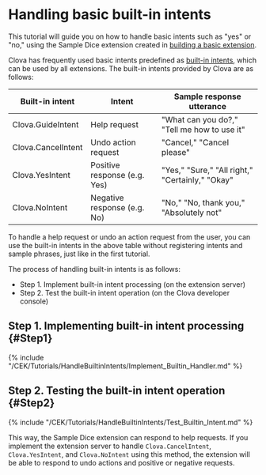 # Handling basic built-in intents
This tutorial will guide you on how to handle basic intents such as "yes" or "no," using the Sample Dice extension created in [building a basic extension](/CEK/Tutorials/Build_Simple_Extension.md).

Clova has frequently used basic intents predefined as [built-in intents](/Design/Design_Guideline_For_Extension.md#BuiltinIntent), which can be used by all extensions. The built-in intents provided by Clova are as follows:

| Built-in intent       | Intent               | Sample response utterance                                      |
|---------------------------|-------------------|----------------------------------------------------------|
| Clova.GuideIntent         | Help request          | "What can you do?," "Tell me how to use it" |
| Clova.CancelIntent        | Undo action request        | "Cancel," "Cancel please"                                          |
| Clova.YesIntent           | Positive response (e.g. Yes)   | "Yes," "Sure," "All right," "Certainly," "Okay"                   |
| Clova.NoIntent            | Negative response (e.g. No) | "No," "No, thank you," "Absolutely not"                                     |

To handle a help request or undo an action request from the user, you can use the built-in intents in the above table without registering intents and sample phrases, just like in the first tutorial.

The process of handling built-in intents is as follows:
* Step 1. Implement built-in intent processing (on the extension server)
* Step 2. Test the built-in intent operation (on the Clova developer console)

## Step 1. Implementing built-in intent processing {#Step1}
{% include "/CEK/Tutorials/HandleBuiltinIntents/Implement_Builtin_Handler.md" %}

## Step 2. Testing the built-in intent operation {#Step2}
{% include "/CEK/Tutorials/HandleBuiltinIntents/Test_Builtin_Intent.md" %}

This way, the Sample Dice extension can respond to help requests.
If you implement the extension server to handle `Clova.CancelIntent`, `Clova.YesIntent`, and `Clova.NoIntent` using this method, the extension will be able to respond to undo actions and positive or negative requests.
